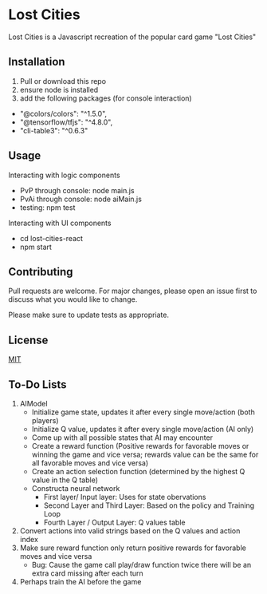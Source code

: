 # Lost Cities

Lost Cities is a Javascript recreation of the popular card game "Lost Cities"

## Installation

1. Pull or download this repo
2. ensure node is installed
3. add the following packages (for console interaction)
- "@colors/colors": "^1.5.0",
- "@tensorflow/tfjs": "^4.8.0",
- "cli-table3": "^0.6.3"
  

## Usage

Interacting with logic components

- PvP through console: node main.js
- PvAi through console: node aiMain.js
- testing: npm test

Interacting with UI components

- cd lost-cities-react
- npm start

## Contributing

Pull requests are welcome. For major changes, please open an issue first
to discuss what you would like to change.

Please make sure to update tests as appropriate.

## License

[MIT](https://choosealicense.com/licenses/mit/)

## To-Do Lists
1. AIModel
    - Initialize game state, updates it after every single move/action (both players)
    - Initialize Q value, updates it after every single move/action (AI only)
    - Come up with all possible states that AI may encounter
    - Create a reward function (Positive rewards for favorable moves or winning the game and vice versa; rewards value can be the same for all favorable moves and vice versa)
    - Create an action selection function (determined by the highest Q value in the Q table)
    - Constructa neural network 
        - First layer/ Input layer: Uses for state obervations
        - Second Layer and Third Layer: Based on the policy and Training Loop
        - Fourth Layer / Output Layer: Q values table
2. Convert actions into valid strings based on the Q values and action index
3. Make sure reward function only return positive rewards for favorable moves and vice versa
    - Bug: Cause the game call play/draw function twice there will be an extra card missing after each turn
4. Perhaps train the AI before the game
